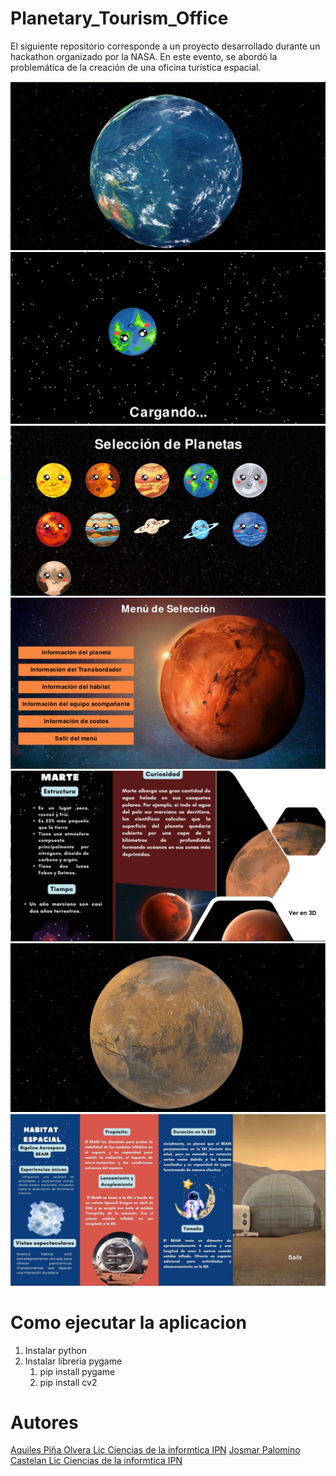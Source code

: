# Planetary_Tourism_Office
El siguiente repositorio corresponde a un proyecto desarrollado durante un hackathon organizado por la NASA. En este evento, se abordó la problemática de la creación de una oficina turística espacial.

![Planeta](Presentacion/Planeta1.jpeg)
![Pantalla Carga](Presentacion/Planetacargando.jpeg)
![Seleccion Planetas](Presentacion/SeleccionarPlanetas.jpeg)
![Menu seleccion](Presentacion/Marteseleccion.jpeg)
![Marte](Presentacion/Marteinfo.jpeg)
![Marte 3d](Presentacion/Marte3d.jpeg)
![Marte informacion](Presentacion/Habitatmarte.jpeg)

# Como ejecutar la aplicacion 
1. Instalar python 
2. Instalar libreria pygame 
    1. pip install pygame
    2. pip install  cv2

# Autores
[Aquiles Piña Olvera Lic Ciencias de la informtica IPN](https://github.com/Aquilespina)
[Josmar Palomino Castelan  Lic Ciencias de la informtica IPN ](https://github.com/Josmar360)






